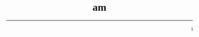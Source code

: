 <html>
<body>
<h1 align="center"><font face="impact"> am</font></h1>
<hr>
<marquee> i am back </marquee>
</body>
</html>

